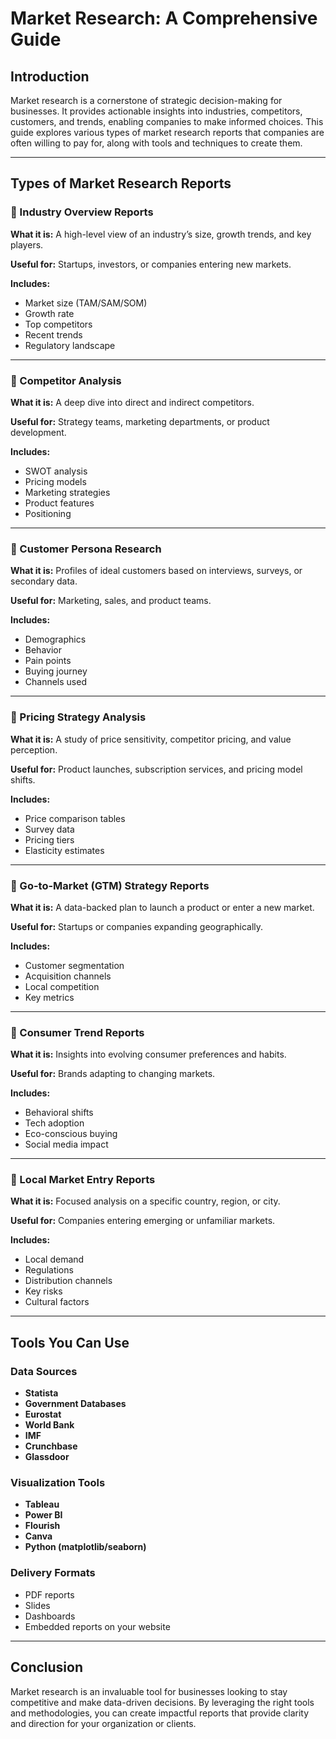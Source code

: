 # Market Research: A Comprehensive Guide  

## Introduction  
Market research is a cornerstone of strategic decision-making for businesses. It provides actionable insights into industries, competitors, customers, and trends, enabling companies to make informed choices. This guide explores various types of market research reports that companies are often willing to pay for, along with tools and techniques to create them.  

---

## Types of Market Research Reports  

### 🔹 Industry Overview Reports  
**What it is:** A high-level view of an industry’s size, growth trends, and key players.  

**Useful for:** Startups, investors, or companies entering new markets.  

**Includes:**  
- Market size (TAM/SAM/SOM)  
- Growth rate  
- Top competitors  
- Recent trends  
- Regulatory landscape  

---

### 🔹 Competitor Analysis  
**What it is:** A deep dive into direct and indirect competitors.  

**Useful for:** Strategy teams, marketing departments, or product development.  

**Includes:**  
- SWOT analysis  
- Pricing models  
- Marketing strategies  
- Product features  
- Positioning  

---

### 🔹 Customer Persona Research  
**What it is:** Profiles of ideal customers based on interviews, surveys, or secondary data.  

**Useful for:** Marketing, sales, and product teams.  

**Includes:**  
- Demographics  
- Behavior  
- Pain points  
- Buying journey  
- Channels used  

---

### 🔹 Pricing Strategy Analysis  
**What it is:** A study of price sensitivity, competitor pricing, and value perception.  

**Useful for:** Product launches, subscription services, and pricing model shifts.  

**Includes:**  
- Price comparison tables  
- Survey data  
- Pricing tiers  
- Elasticity estimates  

---

### 🔹 Go-to-Market (GTM) Strategy Reports  
**What it is:** A data-backed plan to launch a product or enter a new market.  

**Useful for:** Startups or companies expanding geographically.  

**Includes:**  
- Customer segmentation  
- Acquisition channels  
- Local competition  
- Key metrics  

---

### 🔹 Consumer Trend Reports  
**What it is:** Insights into evolving consumer preferences and habits.  

**Useful for:** Brands adapting to changing markets.  

**Includes:**  
- Behavioral shifts  
- Tech adoption  
- Eco-conscious buying  
- Social media impact  

---

### 🔹 Local Market Entry Reports  
**What it is:** Focused analysis on a specific country, region, or city.  

**Useful for:** Companies entering emerging or unfamiliar markets.  

**Includes:**  
- Local demand  
- Regulations  
- Distribution channels  
- Key risks  
- Cultural factors  

---

## Tools You Can Use  

### Data Sources  
- **Statista**  
- **Government Databases**  
- **Eurostat**  
- **World Bank**  
- **IMF**  
- **Crunchbase**  
- **Glassdoor**  

### Visualization Tools  
- **Tableau**  
- **Power BI**  
- **Flourish**  
- **Canva**  
- **Python (matplotlib/seaborn)**  

### Delivery Formats  
- PDF reports  
- Slides  
- Dashboards  
- Embedded reports on your website  

---

## Conclusion  
Market research is an invaluable tool for businesses looking to stay competitive and make data-driven decisions. By leveraging the right tools and methodologies, you can create impactful reports that provide clarity and direction for your organization or clients.  
